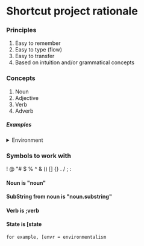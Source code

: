 # Shortcut project rationale

### Principles
1. Easy to remember
2. Easy to type (flow)
3. Easy to transfer
4. Based on intuition and/or grammatical concepts

### Concepts
1. Noun
2. Adjective
3. Verb
4. Adverb

##### Examples

<details> 
<summary>Environment</summary>
Environmentalism
Environmental
Environmentally
</details>



### Symbols to work with
!
@
"#
$
%
^
&
()
[]
{}
.
/
;
: 


#### Noun is "noun"

#### SubString from noun is "noun.substring"

#### Verb is ;verb

#### State is [state
    for example, [envr = environmentalism